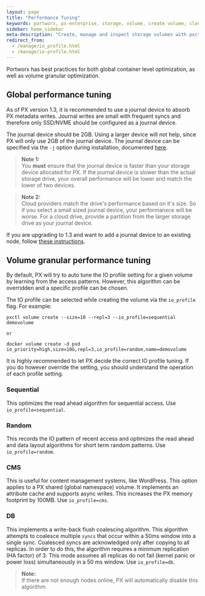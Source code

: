 ```yaml
---
layout: page
title: "Performance Tuning"
keywords: portworx, px-enterprise, storage, volume, create volume, clone volume, performance
sidebar: home_sidebar
meta-description: "Create, manage and inspect storage volumes with pxctl CLI. Discover how to use Docker together with Portworx!"
redirect_from:
  - /manage/io_profile.html
  - /manage/io-profile.html
---
```


Portworx has best practices for both global container level optimization, as well as volume granular optimization.

## Global performance tuning
As of PX version 1.3, it is recommended to use a journal device to absorb PX metadata writes.  Journal writes are small with frequent syncs and therefore only SSD/NVME should be configured as a journal device.

The journal device should be 2GB.  Using a larger device will not help, since PX will only use 2GB of the journal device.  The journal device can be specified via the `-j` option during installation, documented [here](/runc/options.html#opts).

>**Note 1:**<br/>You **must** ensure that the journal device is faster than your storage device allocated for PX.  If the journal device is slower than the actual storage drive, your overall performance will be lower and match the lower of two devices.

>**Note 2:**<br/>Cloud providers match the drive's performance based on it's size.  So if you select a small sized journal device, your performanxce will be worse.  For a cloud drive, provide a partition from the larger storage drive as your journal device.

If you are upgrading to 1.3 and want to add a journal device to an existing node, follow [these instructions](/maintain/add-journal-dev.html).

## Volume granular performance tuning
By default, PX will try to auto tune the IO profile setting for a given volume by learning from the access patterns.  However, this algorithm can be overridden and a specific profile can be chosen.

The IO profile can be selected while creating the volume via the `io_profile` flag.  For example:

```
pxctl volume create --size=10 --repl=3 --io_profile=sequential demovolume

or

docker volume create -d pxd io_priority=high,size=10G,repl=3,io_profile=random,name=demovolume
```

It is highly recommended to let PX decide the correct IO profile tuning.  If you do however override the setting, you should understand the operation of each profile setting.

### Sequential
This optimizes the read ahead algorithm for sequential access.  Use `io_profile=sequential`.

### Random
This records the IO pattern of recent access and optimizes the read ahead and data layout algorithms for short term random patterns.  Use `io_profile=random`.

### CMS
This is useful for content management systems, like WordPress.  This option applies to a PX shared (global namespace) volume.  It implements an attribute cache and supports async writes.  This increases the PX memory footprint by 100MB.  Use `io_profile=cms`.

### DB
This implements a write-back flush coalescing algorithm.  This algorithm attempts to coalesce multiple `syncs` that occur within a 50ms window into a single sync. Coalesced syncs are acknowledged only after copying to all replicas. In order to do this, the algorithm requires a minimum replication (HA factor) of 3. This mode assumes all replicas do not fail (kernel panic or power loss) simultaneously in a 50 ms window. Use `io_profile=db`.

>**Note:**<br/>If there are not enough nodes online, PX will automatically disable this algorithm.
